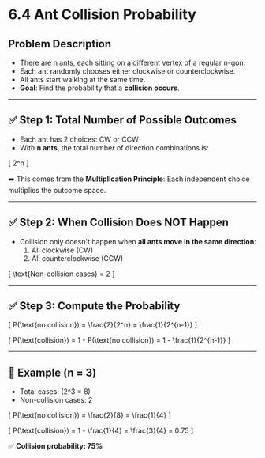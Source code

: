 # 6.4 Ant Collision Probability

## Problem Description
- There are n ants, each sitting on a different vertex of a regular n-gon.
- Each ant randomly chooses either clockwise or counterclockwise.
- All ants start walking at the same time.
- **Goal**: Find the probability that a **collision occurs**.

---

## ✅ Step 1: Total Number of Possible Outcomes
- Each ant has 2 choices: CW or CCW
- With **n ants**, the total number of direction combinations is:

\[
2^n
\]

➡️ This comes from the **Multiplication Principle**: Each independent choice multiplies the outcome space.

---

## ✅ Step 2: When Collision **Does NOT** Happen
- Collision only doesn't happen when **all ants move in the same direction**:
  1. All clockwise (CW)
  2. All counterclockwise (CCW)

\[
\text{Non-collision cases} = 2
\]

---

## ✅ Step 3: Compute the Probability

\[
P(\text{no collision}) = \frac{2}{2^n} = \frac{1}{2^{n-1}}
\]

\[
P(\text{collision}) = 1 - P(\text{no collision}) = 1 - \frac{1}{2^{n-1}}
\]

---

## 🧠 Example (n = 3)
- Total cases: \(2^3 = 8\)
- Non-collision cases: 2

\[
P(\text{no collision}) = \frac{2}{8} = \frac{1}{4}
\]

\[
P(\text{collision}) = 1 - \frac{1}{4} = \frac{3}{4} = 0.75
\]

✅ **Collision probability: 75%**

